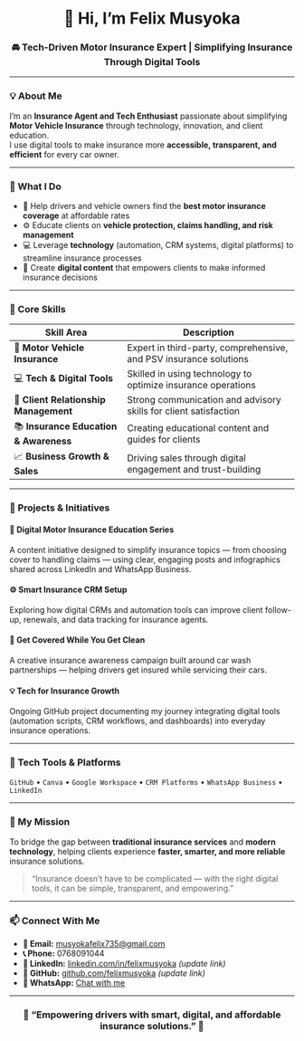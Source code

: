 

<h1 align="center">👋 Hi, I’m Felix Musyoka</h1>
<h3 align="center">🚘 Tech-Driven Motor Insurance Expert | Simplifying Insurance Through Digital Tools</h3>

---

### 💡 About Me
I’m an **Insurance Agent and Tech Enthusiast** passionate about simplifying **Motor Vehicle Insurance** through technology, innovation, and client education.  
I use digital tools to make insurance more **accessible, transparent, and efficient** for every car owner.

---

### 💼 What I Do
- 🧭 Help drivers and vehicle owners find the **best motor insurance coverage** at affordable rates  
- ⚙️ Educate clients on **vehicle protection, claims handling, and risk management**  
- 💻 Leverage **technology** (automation, CRM systems, digital platforms) to streamline insurance processes  
- 📱 Create **digital content** that empowers clients to make informed insurance decisions  

---

### 🧠 Core Skills

| Skill Area | Description |
|-------------|--------------|
| 🚗 **Motor Vehicle Insurance** | Expert in third-party, comprehensive, and PSV insurance solutions |
| 💻 **Tech & Digital Tools** | Skilled in using technology to optimize insurance operations |
| 🤝 **Client Relationship Management** | Strong communication and advisory skills for client satisfaction |
| 📚 **Insurance Education & Awareness** | Creating educational content and guides for clients |
| 📈 **Business Growth & Sales** | Driving sales through digital engagement and trust-building |

---

### 🚀 Projects & Initiatives

#### 🧩 Digital Motor Insurance Education Series
A content initiative designed to simplify insurance topics — from choosing cover to handling claims — using clear, engaging posts and infographics shared across LinkedIn and WhatsApp Business.

#### ⚙️ Smart Insurance CRM Setup
Exploring how digital CRMs and automation tools can improve client follow-up, renewals, and data tracking for insurance agents.

#### 🚗 Get Covered While You Get Clean
A creative insurance awareness campaign built around car wash partnerships — helping drivers get insured while servicing their cars.

#### 💡 Tech for Insurance Growth
Ongoing GitHub project documenting my journey integrating digital tools (automation scripts, CRM workflows, and dashboards) into everyday insurance operations.

---

### 🧰 Tech Tools & Platforms
`GitHub` • `Canva` • `Google Workspace` • `CRM Platforms` • `WhatsApp Business` • `LinkedIn`

---

### 🎯 My Mission
To bridge the gap between **traditional insurance services** and **modern technology**, helping clients experience **faster, smarter, and more reliable** insurance solutions.

> “Insurance doesn’t have to be complicated — with the right digital tools, it can be simple, transparent, and empowering.”

---

### 📫 Connect With Me
- **📧 Email:** [musyokafelix735@gmail.com](mailto:musyokafelix735@gmail.com)  
- **📞 Phone:** 0768091044  
- **💼 LinkedIn:** [linkedin.com/in/felixmusyoka](#) *(update link)*  
- **🧠 GitHub:** [github.com/felixmusyoka](#) *(update link)*  
- **💬 WhatsApp:** [Chat with me](https://wa.me/254768091044)

---

<h3 align="center">💙 “Empowering drivers with smart, digital, and affordable insurance solutions.” 💙</h3>
